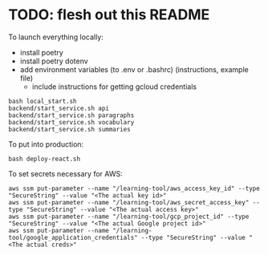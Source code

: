 # TODO: flesh out this README

To launch everything locally:

- install poetry
- install poetry dotenv
- add environment variables (to .env or .bashrc) (instructions, example file)
  - include instructions for getting gcloud credentials

```shell
bash local_start.sh
backend/start_service.sh api
backend/start_service.sh paragraphs
backend/start_service.sh vocabulary
backend/start_service.sh summaries
```

To put into production:

```shell
bash deploy-react.sh
```

To set secrets necessary for AWS:
```shell
aws ssm put-parameter --name "/learning-tool/aws_access_key_id" --type "SecureString" --value "<The actual key id>"
aws ssm put-parameter --name "/learning-tool/aws_secret_access_key" --type "SecureString" --value "<The actual access key>"
aws ssm put-parameter --name "/learning-tool/gcp_project_id" --type "SecureString" --value "<The actual Google project id>"
aws ssm put-parameter --name "/learning-tool/google_application_credentials" --type "SecureString" --value "<The actual creds>"
```
